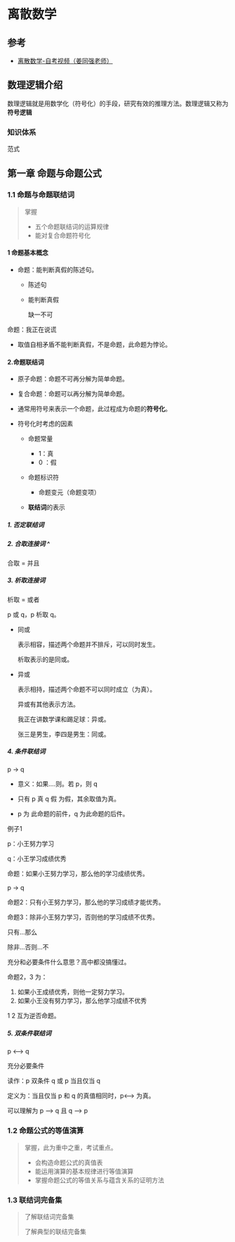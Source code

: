 # 离散数学

## 参考

- [离散数学-自考视频（姜同强老师）](https://www.bilibili.com/video/BV1mg4y1q7n6)

## 数理逻辑介绍

数理逻辑就是用数学化（符号化）的手段，研究有效的推理方法。数理逻辑又称为**符号逻辑**

### 知识体系

范式

## 第一章 命题与命题公式

### 1.1 命题与命题联结词

> 掌握
>
> - 五个命题联结词的运算规律
> - 能对复合命题符号化

#### 1 命题基本概念

- 命题：能判断真假的陈述句。

  - 陈述句

  - 能判断真假

    缺一不可

命题：我正在说谎

- 取值自相矛盾不能判断真假，不是命题，此命题为悖论。

#### 2.命题联结词

- 原子命题：命题不可再分解为简单命题。

- 复合命题：命题可以再分解为简单命题。

- 通常用符号来表示一个命题，此过程成为命题的**符号化**。

- 符号化时考虑的因素

  - 命题常量
    - 1：真
    - 0 ：假

  - 命题标识符
    - 命题变元（命题变项）

  - **联结词**的表示

##### 1. 否定联结词 

##### 2. 合取连接词 ^

合取 = 并且

##### 3. 析取连接词

析取 = 或者

p 或 q，p 析取 q。

- 同或

  表示相容，描述两个命题并不排斥，可以同时发生。

  析取表示的是同或。

- 异或

  表示相持，描述两个命题不可以同时成立（为真）。

  异或有其他表示方法。

  我正在讲数学课和踢足球：异或。

  张三是男生，李四是男生：同或。

##### 4. 条件联结词

p -> q

- 意义：如果....则。若 p，则 q

- 只有 p 真 q 假 为假，其余取值为真。

- p 为 此命题的前件，q 为此命题的后件。

例子1

p：小王努力学习

q：小王学习成绩优秀

命题：如果小王努力学习，那么他的学习成绩优秀。

p -> q

命题2：只有小王努力学习，那么他的学习成绩才能优秀。

命题3：除非小王努力学习，否则他的学习成绩不优秀。

只有...那么

除非...否则...不

充分和必要条件什么意思？高中都没搞懂过。

命题2，3 为：

1. 如果小王成绩优秀，则他一定努力学习。
2. 如果小王没有努力学习，那么他学习成绩不优秀

1 2 互为逆否命题。

##### 5. 双条件联结词

p <--> q

充分必要条件

读作：p 双条件 q  或 p 当且仅当 q

定义为：当且仅当 p 和 q 的真值相同时，p<--> 为真。

可以理解为 p --> q 且 q --> p



### 1.2 命题公式的等值演算

> 掌握，此为重中之重，考试重点。
>
> - 会构造命题公式的真值表
> - 能运用演算的基本规律进行等值演算
> - 掌握命题公式的等值关系与蕴含关系的证明方法





### 1.3 联结词完备集

> 了解联结词完备集
>
> 了解典型的联结完备集

